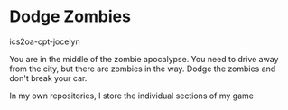 # Dodge Zombies
ics2oa-cpt-jocelyn

You are in the middle of the zombie apocalypse. You need to drive away from the city, but there are zombies in the way. Dodge the zombies and don't break your car.

In my own repositories, I store the individual sections of my game
